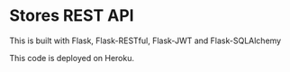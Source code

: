 # Stores REST API

This is built with Flask, Flask-RESTful, Flask-JWT and Flask-SQLAlchemy

This code is deployed on Heroku.